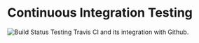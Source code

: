 # Continuous Integration Testing
![Build Status](https://travis-ci.org/safwanc/ci-test.svg)
Testing Travis CI and its integration with Github.
